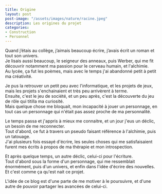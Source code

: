 ```yaml
---
title: Origine  
layout: post  
post-image: "/assets/images/nature/racine.jpeg"  
description: Les origines du projet 
categories:   
- Construction  
- Personnel  
---
```


Quand j’étais au collège, j’aimais beaucoup écrire, j’avais écrit un roman et tout son univers.  
Je lisais aussi beaucoup, le seigneur des anneaux, puis Werber, qui me fit découvrir notamment ma passion pour le cerveau humain, et l'alchimie.  
Au lycée, ça fut les poèmes, mais avec le temps j'ai abandonné petit à petit ma créativité. 

Je pus la retrouver un petit peu avec l'informatique, et les projets de jeux, mais les projets s'enchainaient et très peu arrivèrent à terme.  
Ensuite, c'est le jeu de société, et un peu après, c'est la découverte du jeu de rôle qui titilla ma curiosité.  
Mais quelque chose me bloquait, mon incapacité à jouer un personnage, en tout cas un personnage qui n'était pas assez proche de ma personnalité. 

Le temps passa et j'appris à mieux me connaitre, et un jour j'eus un déclic, un besoin de me reconnecter.  
Tout d'abord, ce fut à travers un pseudo faisant référence à l'alchimie, puis un tatouage.  
J'ai plusieurs fois essayé d'écrire, les seules choses qui me satisfaisaient furent mes écrits à propos de ma thérapie et mon introspection. 

Et après quelque temps, un autre déclic, celui-ci pour l'écriture.  
Tout d'abord sous la forme d'un personnage, qui me ressemblait énormément, puis d'un univers, et enfin dans l'idée d'écrire des nouvelles.  
Et c'est comme ça qu'est nait ce projet.

L'idée de ce blog est d'une parte de me motiver à le poursuivre, et d'une autre de pouvoir  partager les avancées de celui-ci.

